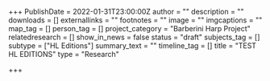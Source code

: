 +++
PublishDate = 2022-01-31T23:00:00Z
author = ""
description = ""
downloads = []
externallinks = ""
footnotes = ""
image = ""
imgcaptions = ""
map_tag = []
person_tag = []
project_category = "Barberini Harp Project"
relatedresearch = []
show_in_news = false
status = "draft"
subjects_tag = []
subtype = ["HL Editions"]
summary_text = ""
timeline_tag = []
title = "TEST HL EDITIONS"
type = "Research"

+++

